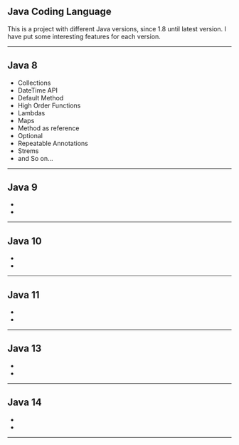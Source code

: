 ## Java Coding Language

This is a project with different Java versions, since 1.8 until latest version. I have put some interesting features for each version.

---
## Java 8
 * Collections
 * DateTime API
 * Default Method
 * High Order Functions
 * Lambdas 
 * Maps
 * Method as reference
 * Optional
 * Repeatable Annotations
 * Strems
 * and So on...
 ---
  ## Java 9
  * 
  * 
 --- 
## Java 10
* 
* 
 ---
## Java 11
* 
* 
---  
## Java 13
* 
* 
---     
## Java 14
* 
* 
---





